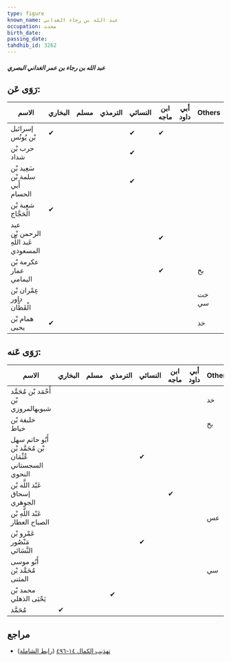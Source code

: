 ```yaml
---
type: figure
known_name: عبد الله بن رجاء الغداني
occupation: محدث
birth_date:
passing_date:
tahdhib_id: 3262
---
```

##### عبد الله بن رجاء بن عمر الغداني البصري

## رَوَى عَن:
| الاسم                                | البخاري | مسلم | الترمذي | النسائي | ابن ماجه | أبي داود | Others |
| ------------------------------------ | ------- | ---- | ------- | ------- | -------- | -------- | ------ |
| إسرائيل بْن يُونُس                   | ✔       |      |         | ✔       | ✔        |          |        |
| حرب بْن شداد                         |         |      |         | ✔       |          |          |        |
| سَعِيد بْن سلمة بْن أَبي الحسام      |         |      |         | ✔       |          |          |        |
| شعبة بْن الْحَجَّاج                  | ✔       |      |         |         |          |          |        |
| عبد الرحمن بْن عَبد اللَّهِ المسعودي |         |      |         |         | ✔        |          |        |
| عكرمة بْن عمار اليمامي               |         |      |         |         | ✔        |          | بخ     |
| عِمْران بْن داور الْقَطَّان          |         |      |         |         |          |          | خت سي  |
| همام بْن يحيى                        | ✔       |      |         |         |          |          | خد     |
## رَوَى عَنه:
| الاسم                                                     | البخاري | مسلم | الترمذي | النسائي | ابن ماجه | أبي داود | Others |
| --------------------------------------------------------- | ------- | ---- | ------- | ------- | -------- | -------- | ------ |
| أَحْمَد بْن مُحَمَّد بْن شبويهالمروزي                     |         |      |         |         |          |          | خد     |
| خليفة بْن خياط                                            |         |      |         |         |          |          | بخ     |
| أَبُو حاتم سهل بْن مُحَمَّد بْن عُثْمَان السجستاني النحوي |         |      |         | ✔       |          |          |        |
| عَبْد اللَّه بْن إسحاق الجوهري                            |         |      |         |         | ✔        |          |        |
| عَبْد اللَّهِ بْن الصباح العطار                           |         |      |         |         |          |          | عس     |
| عَمْرو بْن مَنْصُور النَّسَائي                            |         |      |         | ✔       |          |          |        |
| أَبُو موسى مُحَمَّد بْن المثنى                            |         |      |         |         |          |          | سي     |
| محمد بْن يَحْيَى الذهلي                                   |         |      | ✔       |         |          |          |        |
| مُحَمَّد                                                  | ✔       |      |         |         |          |          |        |
## مراجع
- [تهذيب الكمال ١٤-٤٩٦](obsidian://open?vault=Tahdhib-al-Kamal&file=Figures/٣٢٦٢-عبد%20الله%20بن%20رجاء%20بن%20عمر%20الغداني%20البصري) ([رابط الشاملة](https://shamela.ws/book/3722/7424))